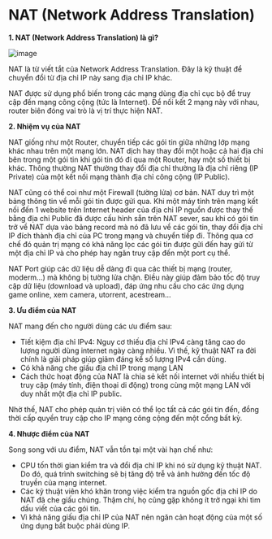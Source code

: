# NAT (Network Address Translation)

**1. NAT (Network Address Translation) là gì?**

![image](https://user-images.githubusercontent.com/48250210/157799108-3f9812aa-fad1-44b4-82d3-4a44b70d71f8.png)

NAT là từ viết tắt của Network Address Translation. Đây là kỹ thuật để chuyển đổi từ địa chỉ IP này sang địa chỉ IP khác. 

NAT được sử dụng phổ biến trong các mạng dùng địa chỉ cục bộ để truy cập đến mạng công cộng (tức là Internet). Để nối kết 2 mạng này với nhau, router biên đóng vai trò là vị trí thực hiện NAT.

**2. Nhiệm vụ của NAT**

NAT giống như một Router, chuyển tiếp các gói tin giữa những lớp mạng khác nhau trên một mạng lớn. NAT dịch hay thay đổi một hoặc cả hai địa chỉ bên trong một gói tin khi gói tin đó đi qua một Router, hay một số thiết bị khác. Thông thường NAT thường thay đổi địa chỉ thường là địa chỉ riêng (IP Private) của một kết nối mạng thành địa chỉ công cộng (IP Public).

NAT cũng có thể coi như một Firewall (tường lửa) cơ bản. NAT duy trì một bảng thông tin về mỗi gói tin được gửi qua. Khi một máy tính trên mạng kết nối đến 1 website trên Internet header của địa chỉ IP nguồn được thay thế bằng địa chỉ Public đã được cấu hình sẵn trên NAT sever, sau khi có gói tin trở về NAT dựa vào bảng record mà nó đã lưu về các gói tin, thay đổi địa chỉ IP đích thành địa chỉ của PC trong mạng và chuyển tiếp đi. Thông qua cơ chế đó quản trị mạng có khả năng lọc các gói tin được gửi đến hay gửi từ một địa chỉ IP và cho phép hay ngăn truy cập đến một port cụ thể.
 
NAT Port giúp các dữ liệu dễ dàng đi qua các thiết bị mạng (router, moderm…) mà không bị tường lửa chặn. Điều này giúp đảm bảo tốc độ truy cập dữ liệu (download và upload), đáp ứng nhu cầu cho các ứng dụng game online, xem camera, utorrent, acestream...

**3. Ưu điểm của NAT**

NAT mang đến cho người dùng các ưu điểm sau:

* Tiết kiệm địa chỉ IPv4: Nguy cơ thiếu địa chỉ IPv4 càng tăng cao do lượng người dùng internet ngày càng nhiều. Vì thế, kỹ thuật NAT ra đời chính là giải pháp giúp giảm đáng kể số lượng IPv4 cần dùng. 
* Có khả năng che giấu địa chỉ IP trong mạng LAN
* Cách thức hoạt động của NAT là chia sẻ kết nối internet với nhiều thiết bị truy cập (máy tính, điện thoại di động) trong cùng một mạng LAN với duy nhất một địa chỉ IP public.

Nhờ thế, NAT cho phép quản trị viên có thể lọc tất cả các gói tin đến, đồng thời cấp quyền truy cập cho IP mạng công cộng đến một cổng bất kỳ. 

**4. Nhược điểm của NAT**

Song song với ưu điểm, NAT vẫn tồn tại một vài hạn chế như: 

* CPU tốn thời gian kiểm tra và đổi địa chỉ IP khi nó sử dụng kỹ thuật NAT. Do đó, quá trình switching sẽ bị tăng độ trễ và ảnh hưởng đến tốc độ truyền của mạng internet.
* Các kỹ thuật viên khó khăn trong việc kiểm tra nguồn gốc địa chỉ IP do NAT đã che giấu chúng. Thậm chí, họ cũng gặp không ít trở ngại khi tìm dấu viết của các gói tin.
* Vì khả năng giấu địa chỉ IP của NAT nên ngăn cản hoạt động của một số ứng dụng bắt buộc phải dùng IP.

